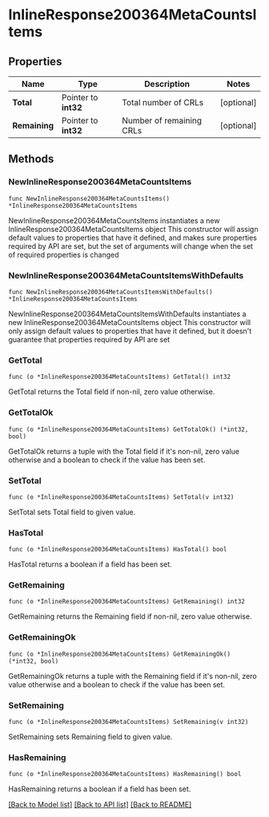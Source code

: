 # InlineResponse200364MetaCountsItems

## Properties

Name | Type | Description | Notes
------------ | ------------- | ------------- | -------------
**Total** | Pointer to **int32** | Total number of CRLs | [optional] 
**Remaining** | Pointer to **int32** | Number of remaining CRLs | [optional] 

## Methods

### NewInlineResponse200364MetaCountsItems

`func NewInlineResponse200364MetaCountsItems() *InlineResponse200364MetaCountsItems`

NewInlineResponse200364MetaCountsItems instantiates a new InlineResponse200364MetaCountsItems object
This constructor will assign default values to properties that have it defined,
and makes sure properties required by API are set, but the set of arguments
will change when the set of required properties is changed

### NewInlineResponse200364MetaCountsItemsWithDefaults

`func NewInlineResponse200364MetaCountsItemsWithDefaults() *InlineResponse200364MetaCountsItems`

NewInlineResponse200364MetaCountsItemsWithDefaults instantiates a new InlineResponse200364MetaCountsItems object
This constructor will only assign default values to properties that have it defined,
but it doesn't guarantee that properties required by API are set

### GetTotal

`func (o *InlineResponse200364MetaCountsItems) GetTotal() int32`

GetTotal returns the Total field if non-nil, zero value otherwise.

### GetTotalOk

`func (o *InlineResponse200364MetaCountsItems) GetTotalOk() (*int32, bool)`

GetTotalOk returns a tuple with the Total field if it's non-nil, zero value otherwise
and a boolean to check if the value has been set.

### SetTotal

`func (o *InlineResponse200364MetaCountsItems) SetTotal(v int32)`

SetTotal sets Total field to given value.

### HasTotal

`func (o *InlineResponse200364MetaCountsItems) HasTotal() bool`

HasTotal returns a boolean if a field has been set.

### GetRemaining

`func (o *InlineResponse200364MetaCountsItems) GetRemaining() int32`

GetRemaining returns the Remaining field if non-nil, zero value otherwise.

### GetRemainingOk

`func (o *InlineResponse200364MetaCountsItems) GetRemainingOk() (*int32, bool)`

GetRemainingOk returns a tuple with the Remaining field if it's non-nil, zero value otherwise
and a boolean to check if the value has been set.

### SetRemaining

`func (o *InlineResponse200364MetaCountsItems) SetRemaining(v int32)`

SetRemaining sets Remaining field to given value.

### HasRemaining

`func (o *InlineResponse200364MetaCountsItems) HasRemaining() bool`

HasRemaining returns a boolean if a field has been set.


[[Back to Model list]](../README.md#documentation-for-models) [[Back to API list]](../README.md#documentation-for-api-endpoints) [[Back to README]](../README.md)


